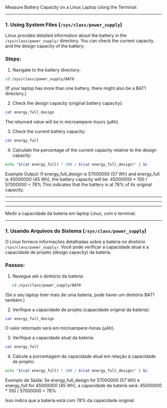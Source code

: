 Measure Battery Capacity on a Linux Laptop Using the Terminal:

---

### **1. Using System Files (`/sys/class/power_supply`)**

Linux provides detailed information about the battery in the `/sys/class/power_supply/` directory. You can check the current capacity and the design capacity of the battery.

### **Steps:**

1. Navigate to the battery directory:
```bash
cd /sys/class/power_supply/BAT0
```
(If your laptop has more than one battery, there might also be a BAT1 directory.)

2. Check the design capacity (original battery capacity):
```bash
cat energy_full_design
```
The returned value will be in microampere-hours (µAh).

3. Check the current battery capacity:
```bash
cat energy_full
```

4. Calculate the percentage of the current capacity relative to the design capacity:
```bash
echo "$(cat energy_full) * 100 / $(cat energy_full_design)" | bc
```

Example Output:
If energy_full_design is 57000000 (57 Wh) and energy_full is 45000000 (45 Wh), the battery capacity will be:
45000000 * 100 / 57000000 = 78%
This indicates that the battery is at 78% of its original capacity.


---
---
---


Medir a capacidade da bateria em laptop Linux, com o terminal:

---

### **1. Usando Arquivos do Sistema (`/sys/class/power_supply`)**

O Linux fornece informações detalhadas sobre a bateria no diretório `/sys/class/power_supply/`. Você pode verificar a capacidade atual e a capacidade de projeto (design capacity) da bateria.

### **Passos:**

1. Navegue até o diretório da bateria:
```bash
   cd /sys/class/power_supply/BAT0
```
(Se o seu laptop tiver mais de uma bateria, pode haver um diretório BAT1 também.)

2. Verifique a capacidade de projeto (capacidade original da bateria):
```bash
cat energy_full_design
```   
O valor retornado será em microampere-horas (µAh).

3. Verifique a capacidade atual da bateria:
```bash
cat energy_full
``` 

4. Calcule a porcentagem da capacidade atual em relação à capacidade de projeto:
```bash
echo "$(cat energy_full) * 100 / $(cat energy_full_design)" | bc
```

Exemplo de Saída:
Se energy_full_design for 57000000 (57 Wh) e energy_full for 45000000 (45 Wh), a capacidade da bateria será:
45000000 * 100 / 57000000 = 78%

Isso indica que a bateria está com 78% da capacidade original.
